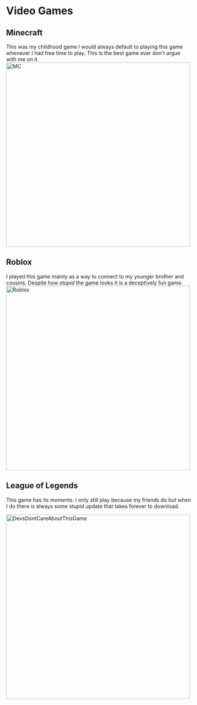 # Video Games


## Minecraft

This was my childhood game I would always default to playing this game whenever I had free time to play. This is the best game ever don't argue with me on it.
<img src="https://cdn.mos.cms.futurecdn.net/tAPb5nKEYXMxtZucUyixRg.jpg" alt="MC" height="500"/>

## Roblox
I played this game mainly as a way to connect to my younger brother and cousins. Despite how *stupid* the game looks it is a deceptively fun game.
<img src="https://media.wired.com/photos/604be13a1d09b7f18fe49d6c/2:1/w_1919,h_959,c_limit/Gear-Roblox-jailbreak_1920x1080.jpg" alt="Roblox" height="500"/>



## League of Legends
This game has its *moments*. I only still play because my friends do but when I do there is always some stupid update that takes forever to download.

<img src="https://pics.me.me/league-legends-of-eta-0-mins-151-0-mb-133-2-mb-hey-43223637.png" alt="DevsDontCareAboutThisGame" height="500"/>
